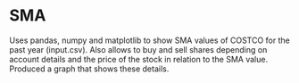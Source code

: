 # SMA
Uses pandas, numpy and matplotlib to show SMA values of COSTCO for the past year (input.csv). Also allows to buy and sell shares depending
on account details and the price of the stock in relation to the SMA value. Produced a graph that shows these details.

